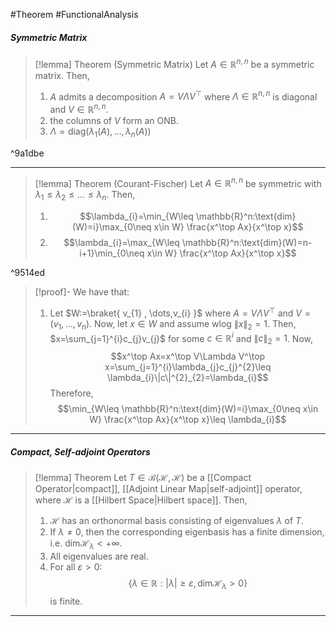 #Theorem #FunctionalAnalysis 

##### Symmetric Matrix
> [!lemma] Theorem (Symmetric Matrix)
> Let $A\in \mathbb{R}^{n,n}$ be a symmetric matrix. Then,
> 1. $A$ admits a decomposition $A=V\Lambda V^\top$ where $\Lambda\in \mathbb{R}^{n,n}$ is diagonal and $V\in\mathbb{R}^{n,n}$.
> 2. the columns of $V$ form an ONB.
> 3. $\Lambda=\text{diag}(\lambda_{1}(A),\dots,\lambda_{n}(A))$

^9a1dbe

---
> [!lemma] Theorem (Courant-Fischer)
> Let $A\in \mathbb{R}^{n,n}$ be symmetric with $\lambda_{1}\leq\lambda_{2}\leq\dots\leq \lambda_{n}$. Then,
> 1. $$\lambda_{i}=\min_{W\leq \mathbb{R}^n:\text{dim}(W)=i}\max_{0\neq x\in W} \frac{x^\top Ax}{x^\top x}$$
> 2. $$\lambda_{i}=\max_{W\leq \mathbb{R}^n:\text{dim}(W)=n-i+1}\min_{0\neq x\in W} \frac{x^\top Ax}{x^\top x}$$

^9514ed

> [!proof]-
> We have that:
> 1. Let $W:=\braket{ v_{1} , \dots,v_{i} }$ where $A=V\Lambda V^\top$ and $V=(v_{1},\dots,v_{n})$. Now, let $x\in W$ and assume wlog $\|x\|_{2}=1$. Then, $x=\sum_{j=1}^{i}c_{j}v_{j}$ for some $c\in \mathbb{R}^i$ and $\|c\|_{2}=1$. Now, $$x^\top Ax=x^\top V\Lambda V^\top x=\sum_{j=1}^{i}\lambda_{j}c_{j}^{2}\leq \lambda_{i}\|c\|^{2}_{2}=\lambda_{i}$$Therefore, $$\min_{W\leq \mathbb{R}^n:\text{dim}(W)=i}\max_{0\neq x\in W} \frac{x^\top Ax}{x^\top x}\leq \lambda_{i}$$
---
##### Compact, Self-adjoint Operators
> [!lemma] Theorem
> Let $T\in \mathcal{ B}(\mathcal{H},\mathcal{H})$ be a [[Compact Operator|compact]], [[Adjoint Linear Map|self-adjoint]] operator, where $\mathcal{H}$ is a [[Hilbert Space|Hilbert space]]. Then, 
> 1. $\mathcal{H}$ has an orthonormal basis consisting of eigenvalues $\lambda$ of $T$. 
> 2. If $\lambda \neq 0$, then the corresponding eigenbasis has a finite dimension, i.e. $\text{dim} \mathcal{H}_{\lambda}<+\infty$.
> 3. All eigenvalues are real.
> 4. For all $\varepsilon>0$: $$\{ \lambda\in \mathbb{R}:\left| \lambda \right|\geq \varepsilon,\text{dim}\mathcal{H}_{\lambda}>0  \}$$is finite.

---
